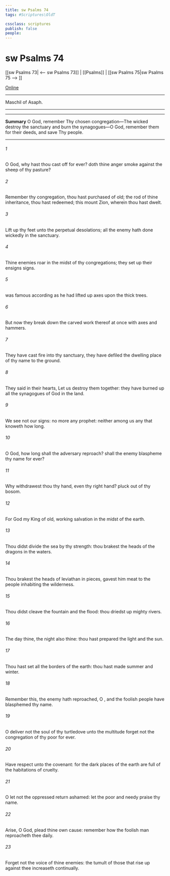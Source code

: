 ```yaml
---
title: sw Psalms 74
tags: #Scriptures\OldT

cssclass: scriptures
publish: false
people:
---
```


# sw Psalms 74
[[sw Psalms 73| <-- sw Psalms 73]] | [[Psalms]] | [[sw Psalms 75|sw Psalms 75 --> ]]

[Online](https://churchofjesuschrist.org/study/scriptures/ot/ps/74?lang=eng)

---
Maschil of Asaph.

---

---
__Summary__
O God, remember Thy chosen congregation—The wicked destroy the sanctuary and burn the synagogues—O God, remember them for their deeds, and save Thy people.

---
###### 1 
O God, why hast thou cast  off for ever?  doth thine anger smoke against the sheep of thy pasture?

###### 2 
Remember thy congregation,  thou hast purchased of old; the rod of thine inheritance,  thou hast redeemed; this mount Zion, wherein thou hast dwelt.

###### 3 
Lift up thy feet unto the perpetual desolations;  all  the enemy hath done wickedly in the sanctuary.

###### 4 
Thine enemies roar in the midst of thy congregations; they set up their ensigns  signs.

###### 5 
 was famous according as he had lifted up axes upon the thick trees.

###### 6 
But now they break down the carved work thereof at once with axes and hammers.

###### 7 
They have cast fire into thy sanctuary, they have defiled  the dwelling place of thy name to the ground.

###### 8 
They said in their hearts, Let us destroy them together: they have burned up all the synagogues of God in the land.

###### 9 
We see not our signs:  no more any prophet: neither  among us any that knoweth how long.

###### 10 
O God, how long shall the adversary reproach? shall the enemy blaspheme thy name for ever?

###### 11 
Why withdrawest thou thy hand, even thy right hand? pluck  out of thy bosom.

###### 12 
For God  my King of old, working salvation in the midst of the earth.

###### 13 
Thou didst divide the sea by thy strength: thou brakest the heads of the dragons in the waters.

###### 14 
Thou brakest the heads of leviathan in pieces,  gavest him  meat to the people inhabiting the wilderness.

###### 15 
Thou didst cleave the fountain and the flood: thou driedst up mighty rivers.

###### 16 
The day  thine, the night also  thine: thou hast prepared the light and the sun.

###### 17 
Thou hast set all the borders of the earth: thou hast made summer and winter.

###### 18 
Remember this,  the enemy hath reproached, O , and  the foolish people have blasphemed thy name.

###### 19 
O deliver not the soul of thy turtledove unto the multitude  forget not the congregation of thy poor for ever.

###### 20 
Have respect unto the covenant: for the dark places of the earth are full of the habitations of cruelty.

###### 21 
O let not the oppressed return ashamed: let the poor and needy praise thy name.

###### 22 
Arise, O God, plead thine own cause: remember how the foolish man reproacheth thee daily.

###### 23 
Forget not the voice of thine enemies: the tumult of those that rise up against thee increaseth continually.


